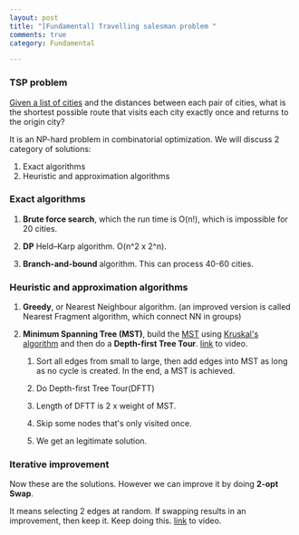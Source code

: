 ```yaml
---
layout: post
title: "[Fundamental] Travelling salesman problem "
comments: true
category: Fundamental

---
```


### TSP problem

[Given a list of cities](http://en.wikipedia.org/wiki/Travelling_salesman_problem) and the distances between each pair of cities, what is the shortest possible route that visits each city exactly once and returns to the origin city? 

It is an NP-hard problem in combinatorial optimization. We will discuss 2 category of solutions: 

1. Exact algorithms
1. Heuristic and approximation algorithms

### Exact algorithms

1. __Brute force search__, which the run time is O(n!), which is impossible for 20 cities. 

1. __DP__ Held–Karp algorithm. O(n^2 x 2^n). 

1. __Branch-and-bound__ algorithm. This can process 40-60 cities. 

### Heuristic and approximation algorithms

1. __Greedy__, or Nearest Neighbour algorithm. (an improved version is called Nearest Fragment algorithm, which connect NN in groups)

1. __Minimum Spanning Tree (MST)__, build the [MST](http://en.m.wikipedia.org/wiki/Minimum_spanning_tree) using [Kruskal's algorithm](http://en.wikipedia.org/wiki/Kruskal's_algorithm) and then do a __Depth-first Tree Tour__. [link](http://www.youtube.com/watch?v=HWHZAtQl1vI) to video. 

	1. Sort all edges from small to large, then add edges into MST as long as no cycle is created. In the end, a MST is achieved. 
	
	1. Do Depth-first Tree Tour(DFTT)
	
	1. Length of DFTT is 2 x weight of MST.
	
	1. Skip some nodes that's only visited once. 

	1. We get an legitimate solution. 

### Iterative improvement

Now these are the solutions. However we can improve it by doing __2-opt Swap__. 

It means selecting 2 edges at random. If swapping results in an improvement, then keep it. Keep doing this. [link](http://www.youtube.com/watch?v=SC5CX8drAtU) to video. 
